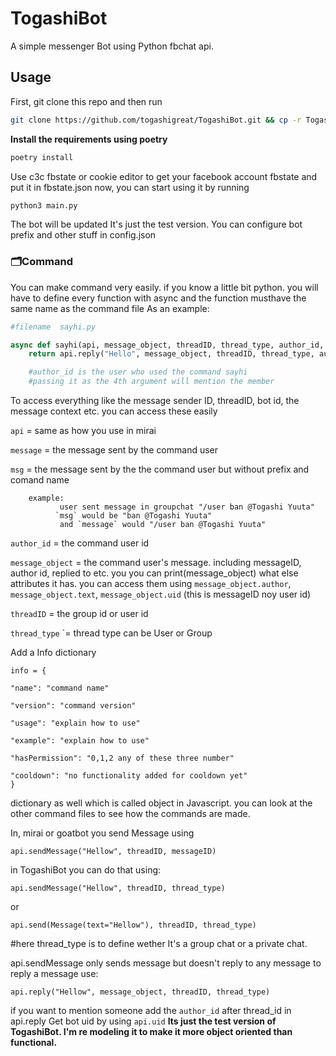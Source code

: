 # TogashiBot
A simple messenger Bot using Python fbchat api.
## Usage
First, git clone this repo and then run

```bash
git clone https://github.com/togashigreat/TogashiBot.git && cp -r TogashiBot/. . && rm -rf TogashiBot
```

**Install the requirements using poetry**

```bash
poetry install
```

Use c3c fbstate or cookie editor to get your facebook account fbstate and put it in fbstate.json
now, you can start using it by running


```bash
python3 main.py
```

The bot will be updated It's just the test version.
You can configure bot prefix and other stuff in config.json

### 🗂Command
You can make command very easily. if you know a little bit python.
you will have to define every function with async and the function musthave the same name as the command file As an example:

````python
#filename  sayhi.py

async def sayhi(api, message_object, threadID, thread_type, author_id, **kwargs):
    return api.reply("Hello", message_object, threadID, thread_type, author_id)

    #author_id is the user who used the command sayhi
    #passing it as the 4th argument will mention the member
````
To access everything like the message sender ID, threadID, bot id, the message context etc. you can access these easily

`api` = same as how you use in mirai

`message` = the message sent by the command user

`msg` = the message sent by the the command user but without prefix and comand name

        example:       
               user sent message in groupchat "/user ban @Togashi Yuuta"
              `msg` would be "ban @Togashi Yuuta"
               and `message` would "/user ban @Togashi Yuuta"

`author_id` = the command user id

`message_object` = the command user's message. including messageID, author id, replied to etc. you
                you can print(message_object) what else attributes it has. you can access them using
                `message_object.author`, `message_object.text`, `message_object.uid` (this is messageID noy user id)
                
`threadID` = the group id or user id

`thread_type` `= thread type can be User or Group


Add a Info dictionary
```
info = {

"name": "command name"

"version": "command version"

"usage": "explain how to use"

"example": "explain how to use"

"hasPermission": "0,1,2 any of these three number"

"cooldown": "no functionality added for cooldown yet"
}
```
dictionary as well which is called object in Javascript.
you can look at the other command files to see how the commands are made.

In, mirai or goatbot you send Message using

`api.sendMessage("Hellow", threadID, messageID)`


in TogashiBot you can do that using:

`api.sendMessage("Hellow", threadID, thread_type)`

or

`api.send(Message(text="Hellow"), threadID, thread_type)`

#here thread_type is to define wether It's a group chat or a private chat.

api.sendMessage only sends message but doesn't reply to any message
to reply a message use:

`api.reply("Hellow", message_object, threadID, thread_type)`

if you want to mention someone add the `author_id` after thread_id in api.reply
Get bot uid by using `api.uid`
**Its just the test version of TogashiBot. I'm re modeling it to make it more object oriented than functional.**

